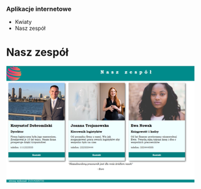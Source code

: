 ### Aplikacje internetowe

- Kwiaty
- Nasz zespół

# Nasz zespół

![](https://github.com/Ghoster-test/aplikacje-witryny-internetowe/blob/main/README/nasz-zespol.png)